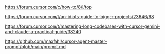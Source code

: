 https://forum.cursor.com/c/how-to/8/l/top



https://forum.cursor.com/t/an-idiots-guide-to-bigger-projects/23646/68

https://forum.cursor.com/t/mastering-long-codebases-with-cursor-gemini-and-claude-a-practical-guide/38240

https://github.com/maxfahl/cursor-agent-master-prompt/blob/main/prompt.md
